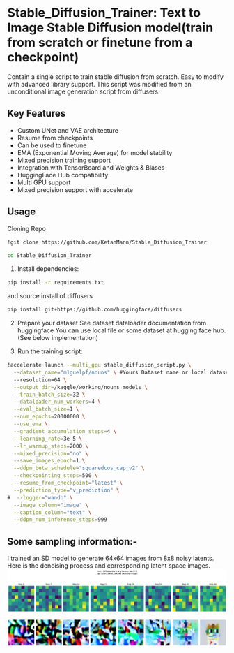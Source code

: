 # Stable_Diffusion_Trainer: Text to Image Stable Diffusion model(train from scratch or finetune from a checkpoint)
Contain a single script to train stable diffusion from scratch. Easy to modify with advanced library support. This script was modified from an unconditional image generation script from diffusers. 

## Key Features

- Custom UNet and VAE architecture
- Resume from checkpoints
- Can be used to finetune
- EMA (Exponential Moving Average) for model stability
- Mixed precision training support
- Integration with TensorBoard and Weights & Biases
- HuggingFace Hub compatibility
- Multi GPU support
- Mixed precision support with accelerate


## Usage
Cloning Repo
```bash
!git clone https://github.com/KetanMann/Stable_Diffusion_Trainer
```
```bash
cd Stable_Diffusion_Trainer
```
1. Install dependencies:
```bash
pip install -r requirements.txt
```
and source install of diffusers
```bash
pip install git+https://github.com/huggingface/diffusers 
```
2. Prepare your dataset
See dataset dataloader documentation from huggingface
You can use local file or some dataset at hugging face hub.(See below implementation)

3. Run the training script:

```bash
!accelerate launch --multi_gpu stable_diffusion_script.py \
  --dataset_name="m1guelpf/nouns" \ #Yours Dataset name or local dataset path
  --resolution=64 \
  --output_dir=/kaggle/working/nouns_models \
  --train_batch_size=32 \
  --dataloader_num_workers=4 \
  --eval_batch_size=1 \
  --num_epochs=20000000 \
  --use_ema \
  --gradient_accumulation_steps=4 \
  --learning_rate=3e-5 \
  --lr_warmup_steps=2000 \
  --mixed_precision="no" \
  --save_images_epoch=1 \
  --ddpm_beta_schedule="squaredcos_cap_v2" \
  --checkpointing_steps=500 \
  --resume_from_checkpoint="latest" \
  --prediction_type="v_prediction" \
#  --logger="wandb" \
  --image_column="image" \
  --caption_column="text" \
  --ddpm_num_inference_steps=999

```
## Some sampling information:- 
I trained an SD model to generate 64x64 images from 8x8 noisy latents. Here is the denoising process and corresponding latent space images.
![8x8to64x64](8x8to64x64.png)
